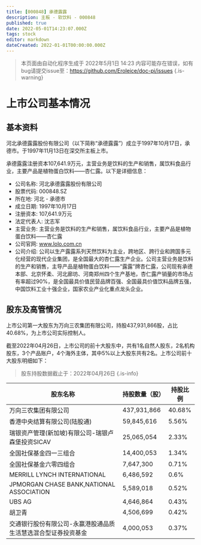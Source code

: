 ```yaml
---
title: [000848] 承德露露
description: 主板 - 软饮料 - 000848
published: true
date: 2022-05-01T14:23:07.000Z
tags: stock
editor: markdown
dateCreated: 2022-01-01T00:00:00.000Z
---
```


> 本页面由自动化程序生成于 2022年5月1日 14:23
> 内容可能存在错误，如有bug请提交issue至：https://github.com/Eroleice/doc-pi/issues
{.is-warning}

# 上市公司基本情况

## 基本资料

河北承德露露股份有限公司（以下简称“承德露露”）成立于1997年10月17日，承德市。于1997年11月13日在深交所主板上市。

承德露露注册资本107,641.9万元，主营业务是饮料的生产和销售，属饮料食品行业，主要产品是植物蛋白饮料——杏仁露。以下是详细信息：

- 公司名称: 河北承德露露股份有限公司
- 股票代码: 000848.SZ
- 所在地: 河北 - 承德市
- 成立日期: 1997年10月17日
- 注册资本: 107,641.9万元
- 法定代表人: 沈志军
- 主营业务: 主营业务是饮料的生产和销售，属饮料食品行业，主要产品是植物蛋白饮料——杏仁露
- 公司官网: www.lolo.com.cn
- 公司介绍: 公司以生产露露系列天然饮料为主业，跨地区、跨行业和跨国多元化经营的现代企业集团，是全国最大的杏仁露生产企业。公司主营业务是饮料的生产和销售，主导产品是植物蛋白饮料――“露露”牌杏仁露，公司现有承德本部、北京怀柔、河北廊坊、河南郑州四个生产基地，杏仁露产销量的市场占有率超过90%，是全国最具价值民营品牌百强、全国最具价值饮料品牌五强，中国饮料工业十强企业，国家农业产业化重点龙头企业。


## 股东及高管情况

上市公司第一大股东为万向三农集团有限公司，持股437,931,866股，占比40.68%，为上市公司实际控制人。

截至2022年04月26日，上市公司的前十大股东中，共有1名自然人股东，2名机构股东，3个产品账户，4个海外主体，其中5%以上大股东共有2名。上市公司前十大股东明细如下：

> 股东持股数据截止于：2022年04月26日
{.is-info}

| 股东名称 | 持股数量（股） | 持股比例 |
| --- | --- | --- |
| 万向三农集团有限公司 | 437,931,866 | 40.68% |
| 香港中央结算有限公司(陆股通) | 59,845,616 | 5.56% |
| 瑞银资产管理(新加坡)有限公司-瑞银卢森堡投资SICAV | 25,065,054 | 2.33% |
| 全国社保基金四一三组合 | 14,400,053 | 1.34% |
| 全国社保基金六零四组合 | 7,647,300 | 0.71% |
| MERRILL LYNCH INTERNATIONAL | 6,486,592 | 0.6% |
| JPMORGAN CHASE BANK,NATIONAL ASSOCIATION | 5,589,018 | 0.52% |
| UBS AG | 4,646,864 | 0.43% |
| 胡卫青 | 4,506,699 | 0.42% |
| 交通银行股份有限公司-永赢港股通品质生活慧选混合型证券投资基金 | 4,000,053 | 0.37% |




